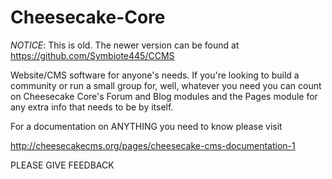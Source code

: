 Cheesecake-Core
===============
*NOTICE*: This is old. The newer version can be found at https://github.com/Symbiote445/CCMS


Website/CMS software for anyone's needs. 
If you're looking to build a community or run a small group for, well, whatever you need you can count on Cheesecake Core's Forum and Blog modules and the Pages module for any extra info that needs to be  by itself. 

For a documentation on ANYTHING you need to know please visit

http://cheesecakecms.org/pages/cheesecake-cms-documentation-1

PLEASE GIVE FEEDBACK
